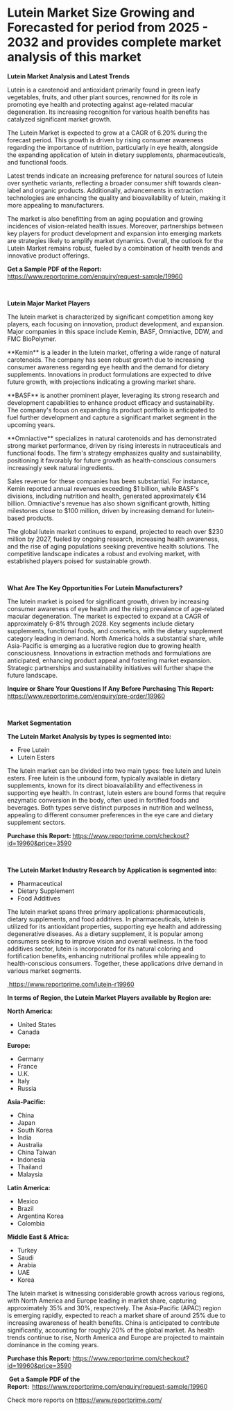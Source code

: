 <p><h1>Lutein Market Size Growing and Forecasted for period from 2025 - 2032 and provides complete market analysis of this market</h1></p><p><strong>Lutein Market Analysis and Latest Trends</strong></p>
<p><p>Lutein is a carotenoid and antioxidant primarily found in green leafy vegetables, fruits, and other plant sources, renowned for its role in promoting eye health and protecting against age-related macular degeneration. Its increasing recognition for various health benefits has catalyzed significant market growth.</p><p>The Lutein Market is expected to grow at a CAGR of 6.20% during the forecast period. This growth is driven by rising consumer awareness regarding the importance of nutrition, particularly in eye health, alongside the expanding application of lutein in dietary supplements, pharmaceuticals, and functional foods. </p><p>Latest trends indicate an increasing preference for natural sources of lutein over synthetic variants, reflecting a broader consumer shift towards clean-label and organic products. Additionally, advancements in extraction technologies are enhancing the quality and bioavailability of lutein, making it more appealing to manufacturers.</p><p>The market is also benefitting from an aging population and growing incidences of vision-related health issues. Moreover, partnerships between key players for product development and expansion into emerging markets are strategies likely to amplify market dynamics. Overall, the outlook for the Lutein Market remains robust, fueled by a combination of health trends and innovative product offerings.</p></p>
<p><strong>Get a Sample PDF of the Report:&nbsp;</strong> <a href="https://www.reportprime.com/enquiry/request-sample/19960?utm_campaign=2461&utm_medium=2&utm_source=Github&utm_content=ia&utm_term=18032025&utm_id=lutein">https://www.reportprime.com/enquiry/request-sample/19960</a></p>
<p>&nbsp;</p>
<p><strong>Lutein Major Market Players</strong></p>
<p><p>The lutein market is characterized by significant competition among key players, each focusing on innovation, product development, and expansion. Major companies in this space include Kemin, BASF, Omniactive, DDW, and FMC BioPolymer.</p><p>**Kemin** is a leader in the lutein market, offering a wide range of natural carotenoids. The company has seen robust growth due to increasing consumer awareness regarding eye health and the demand for dietary supplements. Innovations in product formulations are expected to drive future growth, with projections indicating a growing market share.</p><p>**BASF** is another prominent player, leveraging its strong research and development capabilities to enhance product efficacy and sustainability. The company's focus on expanding its product portfolio is anticipated to fuel further development and capture a significant market segment in the upcoming years.</p><p>**Omniactive** specializes in natural carotenoids and has demonstrated strong market performance, driven by rising interests in nutraceuticals and functional foods. The firm's strategy emphasizes quality and sustainability, positioning it favorably for future growth as health-conscious consumers increasingly seek natural ingredients.</p><p>Sales revenue for these companies has been substantial. For instance, Kemin reported annual revenues exceeding $1 billion, while BASF's divisions, including nutrition and health, generated approximately €14 billion. Omniactive's revenue has also shown significant growth, hitting milestones close to $100 million, driven by increasing demand for lutein-based products.</p><p>The global lutein market continues to expand, projected to reach over $230 million by 2027, fueled by ongoing research, increasing health awareness, and the rise of aging populations seeking preventive health solutions. The competitive landscape indicates a robust and evolving market, with established players poised for sustainable growth.</p></p>
<p>&nbsp;</p>
<p><strong>What Are The Key Opportunities For Lutein Manufacturers?</strong></p>
<p><p>The lutein market is poised for significant growth, driven by increasing consumer awareness of eye health and the rising prevalence of age-related macular degeneration. The market is expected to expand at a CAGR of approximately 6-8% through 2028. Key segments include dietary supplements, functional foods, and cosmetics, with the dietary supplement category leading in demand. North America holds a substantial share, while Asia-Pacific is emerging as a lucrative region due to growing health consciousness. Innovations in extraction methods and formulations are anticipated, enhancing product appeal and fostering market expansion. Strategic partnerships and sustainability initiatives will further shape the future landscape.</p></p>
<p><strong>Inquire or Share Your Questions If Any Before Purchasing This Report:</strong> <a href="https://www.reportprime.com/enquiry/pre-order/19960?utm_campaign=2461&utm_medium=2&utm_source=Github&utm_content=ia&utm_term=18032025&utm_id=lutein">https://www.reportprime.com/enquiry/pre-order/19960</a></p>
<p>&nbsp;</p>
<p><strong>Market Segmentation</strong></p>
<p><strong>The Lutein Market Analysis by types is segmented into:</strong></p>
<p><ul><li>Free Lutein</li><li>Lutein Esters</li></ul></p>
<p><p>The lutein market can be divided into two main types: free lutein and lutein esters. Free lutein is the unbound form, typically available in dietary supplements, known for its direct bioavailability and effectiveness in supporting eye health. In contrast, lutein esters are bound forms that require enzymatic conversion in the body, often used in fortified foods and beverages. Both types serve distinct purposes in nutrition and wellness, appealing to different consumer preferences in the eye care and dietary supplement sectors.</p></p>
<p><strong>Purchase this Report:&nbsp;</strong><a href="https://www.reportprime.com/checkout?id=19960&price=3590&utm_campaign=2461&utm_medium=2&utm_source=Github&utm_content=ia&utm_term=18032025&utm_id=lutein">https://www.reportprime.com/checkout?id=19960&price=3590</a></p>
<p>&nbsp;</p>
<p><strong>The Lutein Market Industry Research by Application is segmented into:</strong></p>
<p><ul><li>Pharmaceutical</li><li>Dietary Supplement</li><li>Food Additives</li></ul></p>
<p><p>The lutein market spans three primary applications: pharmaceuticals, dietary supplements, and food additives. In pharmaceuticals, lutein is utilized for its antioxidant properties, supporting eye health and addressing degenerative diseases. As a dietary supplement, it is popular among consumers seeking to improve vision and overall wellness. In the food additives sector, lutein is incorporated for its natural coloring and fortification benefits, enhancing nutritional profiles while appealing to health-conscious consumers. Together, these applications drive demand in various market segments.</p></p>
<p><a href="https://www.reportprime.com/lutein-r19960?utm_campaign=2461&utm_medium=2&utm_source=Github&utm_content=ia&utm_term=18032025&utm_id=lutein">&nbsp;https://www.reportprime.com/lutein-r19960</a></p>
<p><strong>In terms of Region, the Lutein Market Players available by Region are:</strong></p>
<p>
    <p> <strong> North America: </strong>
        <ul>
            <li>United States</li>
            <li>Canada</li>
        </ul>
        </p> 
    <p> <strong> Europe: </strong>
        <ul>
            <li>Germany</li>
            <li>France</li>
            <li>U.K.</li>
            <li>Italy</li>
            <li>Russia</li>
        </ul>
        </p> 
    <p> <strong> Asia-Pacific: </strong>
        <ul>
            <li>China</li>
            <li>Japan</li>
            <li>South Korea</li>
            <li>India</li>
            <li>Australia</li>
            <li>China Taiwan</li>
            <li>Indonesia</li>
            <li>Thailand</li>
            <li>Malaysia</li>
        </ul>
        </p> 
    <p> <strong> Latin America: </strong>
        <ul>
            <li>Mexico</li>
            <li>Brazil</li>
            <li>Argentina Korea</li>
            <li>Colombia</li>
        </ul>
        </p> 
    <p> <strong> Middle East & Africa: </strong>
        <ul>
            <li>Turkey</li>
            <li>Saudi</li>
            <li>Arabia</li>
            <li>UAE</li>
            <li>Korea</li>
        </ul>
    </p>
    </p>
<p><p>The lutein market is witnessing considerable growth across various regions, with North America and Europe leading in market share, capturing approximately 35% and 30%, respectively. The Asia-Pacific (APAC) region is emerging rapidly, expected to reach a market share of around 25% due to increasing awareness of health benefits. China is anticipated to contribute significantly, accounting for roughly 20% of the global market. As health trends continue to rise, North America and Europe are projected to maintain dominance in the coming years.</p></p>
<p><strong>Purchase this Report: </strong><a href="https://www.reportprime.com/checkout?id=19960&price=3590&utm_campaign=2461&utm_medium=2&utm_source=Github&utm_content=ia&utm_term=18032025&utm_id=lutein">https://www.reportprime.com/checkout?id=19960&price=3590</a></p>
<p>&nbsp;<strong>Get a Sample PDF of the Report:&nbsp;&nbsp;</strong><a href="https://www.reportprime.com/enquiry/request-sample/19960?utm_campaign=2461&utm_medium=2&utm_source=Github&utm_content=ia&utm_term=18032025&utm_id=lutein">https://www.reportprime.com/enquiry/request-sample/19960</a></p>
<p><strong></strong></p>
<p>Check more reports on <a href="https://www.reportprime.com/?utm_campaign=2461&utm_medium=2&utm_source=Github&utm_content=ia&utm_term=18032025&utm_id=lutein">https://www.reportprime.com/</a></p>